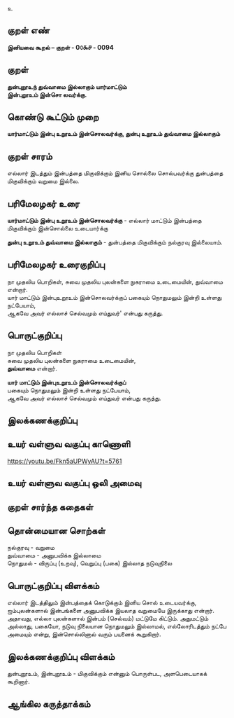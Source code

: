 உ

## குறள் எண் 

**இனியவை கூறல் – குறள் - 0௦௯௪ - 0094**  

## குறள் 

**துன்புறூஉந் துவ்வாமை இல்லாகும் யார்மாட்டும்  
இன்புறூஉம் இன்சொ லவர்க்கு.** 

## கொண்டு கூட்டும் முறை

**யார்மாட்டும் இன்பு உறூஉம் இன்சொலவர்க்கு, துன்பு உறூஉம் துவ்வாமை இல்லாகும்**

## குறள் சாரம் 

எல்லார் இடத்தும்  இன்பத்தை மிகுவிக்கும் இனிய சொல்லை சொல்பவர்க்கு துன்பத்தை மிகுவிக்கும் வறுமை இல்லை.

## பரிமேலழகர் உரை

**யார்மாட்டும் இன்பு உறூஉம் இன்சொலவர்க்கு** - எல்லார் மாட்டும் இன்பத்தை மிகுவிக்கும் இன்சொல்லை உடையார்க்கு  

**துன்பு உறூஉம் துவ்வாமை இல்லாகும்** - துன்பத்தை மிகுவிக்கும் நல்குரவு இல்லையாம். 

## பரிமேலழகர் உரைகுறிப்பு   

நா முதலிய பொறிகள், சுவை முதலிய புலன்களை நுகராமை உடைமையின், துவ்வாமை என்றார்.  
யார் மாட்டும் இன்புஉறூஉம் இன்சொலவர்க்குப் பகையும் நொதுமலும் இன்றி உள்ளது நட்பேயாம்,  
ஆகவே அவர் எல்லாச் செல்வமும் எய்துவர்' என்பது கருத்து.   

## பொருட்குறிப்பு 

நா முதலிய பொறிகள்  
சுவை முதலிய புலன்களை நுகராமை உடைமையின்,  
**துவ்வாமை** என்றார்.  

**யார் மாட்டும் இன்புஉறூஉம் இன்சொலவர்க்குப்**  
பகையும் நொதுமலும் இன்றி உள்ளது நட்பேயாம்,  
ஆகவே அவர் எல்லாச் செல்வமும் எய்துவர் என்பது கருத்து.  

## இலக்கணக்குறிப்பு  


## உயர் வள்ளுவ வகுப்பு காணொளி

https://youtu.be/Fkn5aUPWyAU?t=5761

## உயர் வள்ளுவ வகுப்பு ஒலி அமைவு 

 
## குறள் சார்ந்த கதைகள் 


## தொன்மையான சொற்கள்

நல்குரவு    - வறுமை  
துவ்வாமை - அனுபவிக்க இல்லாமை  
நொதுமல்  - விருப்பு (உறவு), வெறுப்பு (பகை) இல்லாத நடுவுநிலை

## பொருட்குறிப்பு விளக்கம்

எல்லார் இடத்திலும் இன்பத்தைக் கொடுக்கும் இனிய சொல் உடையவர்க்கு, ஐம்புலன்களால் இன்பங்களை அனுபவிக்க இயலாத வறுமையே இருக்காது என்றார். அதாவது, எல்லா புலன்களால் இன்பம் (செல்வம்) மட்டுமே கிட்டும். அதுமட்டும் அல்லாது, பகையோ, நடுவு நிலையான நொதுமலும் இல்லாமல், எல்லோரிடத்தும் நட்பே அமையும் என்று, இன்சொல்லினால் வரும் பயனைக் கூறுகிறார்.

## இலக்கணக்குறிப்பு விளக்கம்

துன்புறூஉம், இன்புறூஉம் - மிகுவிக்கும் என்னும் பொருள்பட, அளபெடையாகக் கூறினார்.

## ஆங்கில கருத்தாக்கம் 


